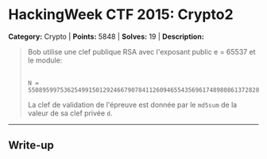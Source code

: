 # HackingWeek CTF 2015: Crypto2

**Category:** Crypto |
**Points:** 5848 |
**Solves:** 19 |
**Description:**

> Bob utilise une clef publique RSA avec l'exposant public e = 65537 et le module:<br><br>
> ```
> N = 55089599753625499150129246679078411260946554356961748980861372828434789664694269460953507615455541204658984798121874916511031276020889949113155608279765385693784204971246654484161179832345357692487854383961212865469152326807704510472371156179457167612793412416133943976901478047318514990960333355366785001217
>```
>
> La clef de validation de l'épreuve est donnée par le `md5sum` de la valeur de sa clef privée `d`.
>

___

## Write-up

